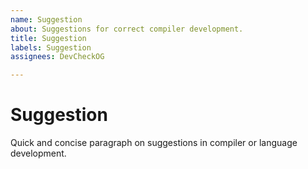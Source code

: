 ```yaml
---
name: Suggestion
about: Suggestions for correct compiler development.
title: Suggestion
labels: Suggestion
assignees: DevCheckOG

---
```


# Suggestion

Quick and concise paragraph on suggestions in compiler or language development.
